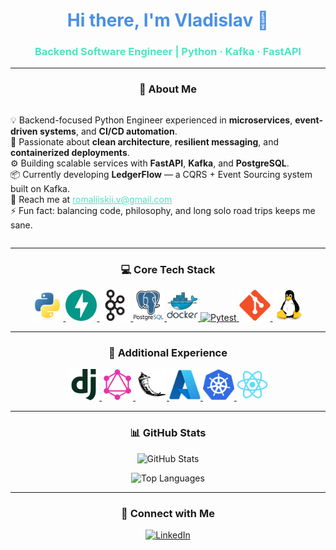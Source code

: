 <h1 align="center" style="color:#4A90E2;">Hi there, I'm Vladislav 👋</h1>
<h3 align="center" style="color:#50E3C2;">Backend Software Engineer | Python · Kafka · FastAPI</h3>

---

<h3 align="center">🚀 About Me</h3>
<div align="left">
    <ul style="text-align: left; display: inline-block; list-style-type: none; padding: 0;">
        <li>💡 Backend-focused Python Engineer experienced in <b>microservices</b>, <b>event-driven systems</b>, and <b>CI/CD automation</b>.</li>
        <li>🧩 Passionate about <b>clean architecture</b>, <b>resilient messaging</b>, and <b>containerized deployments</b>.</li>
        <li>⚙️ Building scalable services with <b>FastAPI</b>, <b>Kafka</b>, and <b>PostgreSQL</b>.</li>
        <li>📦 Currently developing <b>LedgerFlow</b> — a CQRS + Event Sourcing system built on Kafka.</li>
        <li>📧 Reach me at <a href="mailto:romaliiskii.v@gmail.com" style="color:#50E3C2;">romaliiskii.v@gmail.com</a></li>
        <li>⚡ Fun fact: balancing code, philosophy, and long solo road trips keeps me sane.</li>
    </ul>
</div>

---

<h3 align="center">💻 Core Tech Stack</h3>
<p align="center">
    <a href="https://www.python.org" target="_blank">
        <img src="https://raw.githubusercontent.com/devicons/devicon/master/icons/python/python-original.svg" alt="Python" width="50" height="50"/> 
    </a>
    <a href="https://fastapi.tiangolo.com/" target="_blank"> 
        <img src="https://raw.githubusercontent.com/devicons/devicon/master/icons/fastapi/fastapi-original.svg" alt="FastAPI" width="50" height="50"/> 
    </a>
    <a href="https://kafka.apache.org/" target="_blank"> 
        <img src="https://raw.githubusercontent.com/devicons/devicon/master/icons/apachekafka/apachekafka-original.svg" alt="Kafka" width="50" height="50"/> 
    </a>
    <a href="https://www.postgresql.org/" target="_blank"> 
        <img src="https://raw.githubusercontent.com/devicons/devicon/master/icons/postgresql/postgresql-original-wordmark.svg" alt="PostgreSQL" width="50" height="50"/> 
    </a>
    <a href="https://www.docker.com/" target="_blank"> 
        <img src="https://raw.githubusercontent.com/devicons/devicon/master/icons/docker/docker-original-wordmark.svg" alt="Docker" width="50" height="50"/> 
    </a>
    <a href="https://docs.pytest.org/en/latest/" target="_blank">
        <img src="https://avatars.githubusercontent.com/u/8940398?s=200&v=4" alt="Pytest" width="50" height="50"/>
    </a>
    <a href="https://git-scm.com/" target="_blank"> 
        <img src="https://raw.githubusercontent.com/devicons/devicon/master/icons/git/git-original.svg" alt="Git" width="50" height="50"/> 
    </a>
    <a href="https://www.linux.org/" target="_blank"> 
        <img src="https://raw.githubusercontent.com/devicons/devicon/master/icons/linux/linux-original.svg" alt="Linux" width="50" height="50"/> 
    </a>
</p>

---

<h3 align="center">🧠 Additional Experience</h3>
<p align="center">
    <a href="https://www.djangoproject.com/" target="_blank">
        <img src="https://raw.githubusercontent.com/devicons/devicon/master/icons/django/django-plain.svg" alt="Django" width="50" height="50"/>
    </a>
    <a href="https://graphql.org/" target="_blank"> 
        <img src="https://raw.githubusercontent.com/devicons/devicon/master/icons/graphql/graphql-plain.svg" alt="GraphQL" width="50" height="50"/> 
    </a>
    <a href="https://flask.palletsprojects.com/" target="_blank">
        <img src="https://raw.githubusercontent.com/devicons/devicon/master/icons/flask/flask-original.svg" alt="Flask" width="50" height="50"/>
    </a>
    <a href="https://azure.microsoft.com/" target="_blank">
        <img src="https://raw.githubusercontent.com/devicons/devicon/master/icons/azure/azure-original.svg" alt="Azure" width="50" height="50"/>
    </a>
    <a href="https://kubernetes.io/" target="_blank">
        <img src="https://raw.githubusercontent.com/devicons/devicon/master/icons/kubernetes/kubernetes-plain.svg" alt="Kubernetes" width="50" height="50"/>
    </a>
    <a href="https://react.dev/" target="_blank">
        <img src="https://raw.githubusercontent.com/devicons/devicon/master/icons/react/react-original.svg" alt="React" width="50" height="50"/>
    </a>
</p>

---

<h3 align="center">📊 GitHub Stats</h3>
<p align="center">
    <img src="https://github-readme-stats.vercel.app/api?username=romanvlad95&show_icons=true&theme=radical" alt="GitHub Stats" />
</p>

<p align="center">
    <img src="https://github-readme-stats.vercel.app/api/top-langs/?username=romanvlad95&layout=compact&theme=radical" alt="Top Languages" />
</p>

---

<h3 align="center">📣 Connect with Me</h3>
<p align="center">
    <a href="https://www.linkedin.com/in/vromaliysky/" target="_blank">
        <img src="https://img.shields.io/badge/LinkedIn-0A66C2?style=for-the-badge&logo=linkedin&logoColor=white" alt="LinkedIn"/>
    </a>
</p>
